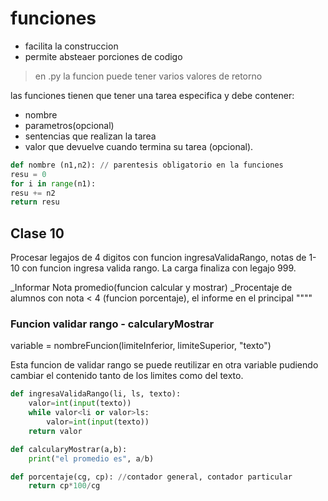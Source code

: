 # funciones

- facilita la construccion
- permite absteaer porciones de codigo

> en .py la funcion puede tener varios valores de retorno

las funciones tienen que tener una tarea especifica y debe contener:  

- nombre
- parametros(opcional)
- sentencias que realizan la tarea
- valor que devuelve cuando termina su tarea (opcional).

```py
def nombre (n1,n2): // parentesis obligatorio en la funciones
resu = 0
for i in range(n1):
resu += n2
return resu
```

## Clase 10

Procesar legajos de 4 digitos con funcion ingresaValidaRango, notas de 1-10 con funcion ingresa valida rango. La carga finaliza con legajo 999.

_Informar Nota promedio(funcion calcular y mostrar)
_Procentaje de alumnos con nota < 4 (funcion porcentaje), el informe en el principal """"

### Funcion validar rango - calcularyMostrar

variable = nombreFuncion(limiteInferior, limiteSuperior, "texto")

Esta funcion de validar rango se puede reutilizar en otra variable pudiendo cambiar el contenido tanto de los limites como del texto.

```py
def ingresaValidaRango(li, ls, texto):
    valor=int(input(texto))
    while valor<li or valor>ls:
        valor=int(input(texto))
    return valor
```

```py
def calcularyMostrar(a,b):
    print("el promedio es", a/b)
```

```py
def porcentaje(cg, cp): //contador general, contador particular
    return cp*100/cg
```
